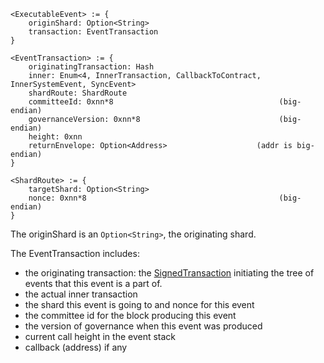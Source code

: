 ```
<ExecutableEvent> := {
    originShard: Option<String>          
    transaction: EventTransaction
}

<EventTransaction> := {
    originatingTransaction: Hash                         
    inner: Enum<4, InnerTransaction, CallbackToContract, InnerSystemEvent, SyncEvent>
    shardRoute: ShardRoute
    committeeId: 0xnn*8                                     (big-endian)
    governanceVersion: 0xnn*8                               (big-endian)
    height: 0xnn                            
    returnEnvelope: Option<Address>                    (addr is big-endian)
}

<ShardRoute> := {
    targetShard: Option<String>
    nonce: 0xnn*8                                           (big-endian)
}
```

The originShard is an `Option<String>`, the originating shard.

The EventTransaction includes:

- the originating transaction: the [SignedTransaction](transaction-binary-format.md) initiating the tree of events that this event is a part of.
- the actual inner transaction
- the shard this event is going to and nonce for this event
- the committee id for the block producing this event
- the version of governance when this event was produced
- current call height in the event stack
- callback (address) if any